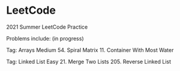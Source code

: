 # LeetCode
2021 Summer LeetCode Practice

Problems include: (in progress)

Tag: Arrays Medium
54. Spiral Matrix 
11. Container With Most Water

Tag: Linked List Easy
21. Merge Two Lists
205. Reverse Linked List


